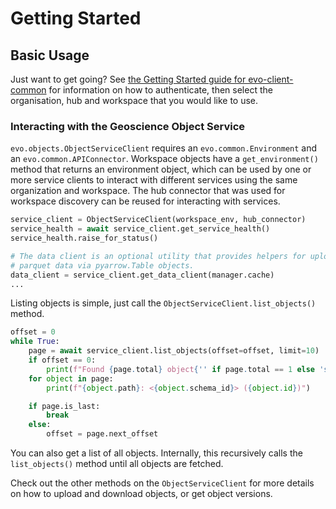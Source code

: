 # Getting Started

## Basic Usage

Just want to get going? See [the Getting Started guide for evo-client-common](../evo-client-common/quickstart.md) for information on how to authenticate, then select the organisation, hub and workspace that you would like to use.

### Interacting with the Geoscience Object Service

`evo.objects.ObjectServiceClient` requires an `evo.common.Environment` and an
`evo.common.APIConnector`. Workspace objects have a `get_environment()` method that returns an
environment object, which can be used by one or more service clients to interact with different services using the same
organization and workspace. The hub connector that was used for workspace discovery can be reused for interacting
with services.

``` python
service_client = ObjectServiceClient(workspace_env, hub_connector)
service_health = await service_client.get_service_health()
service_health.raise_for_status()

# The data client is an optional utility that provides helpers for uploading and downloading
# parquet data via pyarrow.Table objects.
data_client = service_client.get_data_client(manager.cache)
...
```

Listing objects is simple, just call the `ObjectServiceClient.list_objects()` method.

``` python
offset = 0
while True:
    page = await service_client.list_objects(offset=offset, limit=10)
    if offset == 0:
        print(f"Found {page.total} object{'' if page.total == 1 else 's'}")
    for object in page:
        print(f"{object.path}: <{object.schema_id}> ({object.id})")

    if page.is_last:
        break
    else:
        offset = page.next_offset
```

You can also get a list of all objects. Internally, this recursively calls the `list_objects()` method until all objects are fetched.

Check out the other methods  on the `ObjectServiceClient` for more details on how to upload and download objects, or get object versions.
